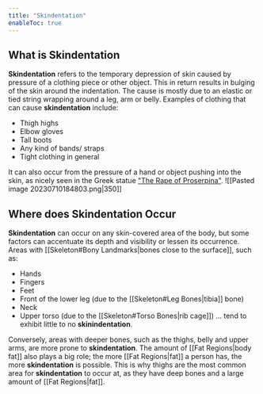 ```yaml
---
title: "Skindentation"
enableToc: true
---
```

## What is Skindentation
**Skindentation** refers to the temporary depression of skin caused by pressure of a clothing piece or other object. This in return results in bulging of the skin around the indentation. The cause is mostly due to an elastic or tied string wrapping around a leg, arm or belly. Examples of clothing that can cause **skindentation** include:
- Thigh highs
- Elbow gloves
- Tall boots
- Any kind of bands/ straps
- Tight clothing in general

It can also occur from the pressure of a hand or object pushing into the skin, as nicely seen in the Greek statue ["The Rape of Proserpina"](https://en.wikipedia.org/wiki/The_Rape_of_Proserpina).
![[Pasted image 20230710184803.png|350]]

## Where does Skindentation Occur
**Skindentation** can occur on any skin-covered area of the body, but some factors can accentuate its depth and visibility or lessen its occurrence. Areas with [[Skeleton#Bony Landmarks|bones close to the surface]], such as:
- Hands
- Fingers
- Feet
- Front of the lower leg (due to the [[Skeleton#Leg Bones|tibia]] bone)
- Neck
- Upper torso (due to the [[Skeleton#Torso Bones|rib cage]])
... tend to exhibit little to no **skinindentation**.

Conversely, areas with deeper bones, such as the thighs, belly and upper arms, are more prone to **skindentation**. The amount of [[Fat Regions|body fat]] also plays a big role; the more [[Fat Regions|fat]] a person has, the more **skindentation** is possible. This is why thighs are the most common area for **skindentation** to occur at, as they have deep bones and a large amount of [[Fat Regions|fat]].